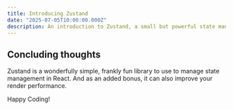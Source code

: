 ```yaml
---
title: Introducing Zustand
date: "2025-07-05T10:00:00.000Z"
description: An introduction to Zustand, a small but powerful state management library for React
---
```


## Concluding thoughts

Zustand is a wonderfully simple, frankly fun library to use to manage state management in React. And as an added bonus, it can also improve your render performance.

Happy Coding!
